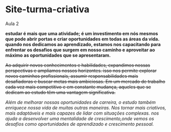# Site-turma-criativa
Aula 2

**estudar é mais que uma atividade; é um investimento em nós mesmos que pode abrir portas e criar oportunidades em todas as áreas da vida. quando nos dedicamos ao aprendizado, estamos nos capacitando para enfrentar os desafios que surgem em nosso caminho e aproveitar ao máximo as oportunidades que se apresentaram.**

~~Ao adquirir novos conhecimentos e habilidades, expandimos nossas perspectivas e ampliamos nossos horizontes. isso nos permite explorar novos caminhos profissionais, assumir responsabilidades mais desafiadoras e buscar metas mais ambiciosas. Em um mercado de trabalho cada vez mais competitivo e em constante mudança, aqueles que se dedicam ao estudo têm uma vantagem significativa.~~

*Além de melhorar nossas oportunidades de carreira, o estudo também enriquece nossa vida de muitas outras maneiras. Nos tornar mais criativos, mais adaptáveis e mais capazes de lidar com situações complexas. nos ajuda a desenvolver uma mentalidade de crescimento,onde vemos os desafios como oportunidades de aprendizado e crescimento pessoal.*
